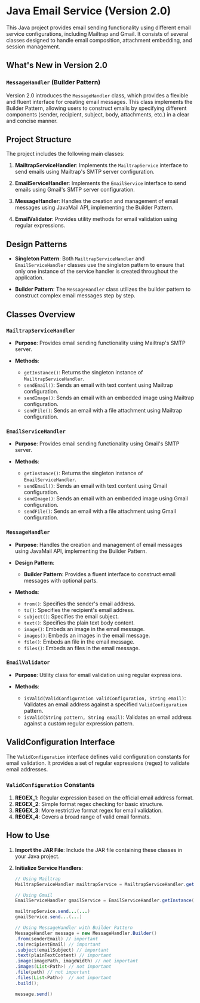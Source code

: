 # Java Email Service (Version 2.0)

This Java project provides email sending functionality using different email service configurations, including Mailtrap and Gmail. It consists of several classes designed to handle email composition, attachment embedding, and session management.

## What's New in Version 2.0

### `MessageHandler` (Builder Pattern)

Version 2.0 introduces the `MessageHandler` class, which provides a flexible and fluent interface for creating email messages. This class implements the Builder Pattern, allowing users to construct emails by specifying different components (sender, recipient, subject, body, attachments, etc.) in a clear and concise manner.

## Project Structure

The project includes the following main classes:

1. **MailtrapServiceHandler**: Implements the `MailtrapService` interface to send emails using Mailtrap's SMTP server configuration.

2. **EmailServiceHandler**: Implements the `EmailService` interface to send emails using Gmail's SMTP server configuration.

3. **MessageHandler**: Handles the creation and management of email messages using JavaMail API, implementing the Builder Pattern.

4. **EmailValidator**: Provides utility methods for email validation using regular expressions.

## Design Patterns

- **Singleton Pattern**: Both `MailtrapServiceHandler` and `EmailServiceHandler` classes use the singleton pattern to ensure that only one instance of the service handler is created throughout the application.

- **Builder Pattern**: The `MessageHandler` class utilizes the builder pattern to construct complex email messages step by step.

## Classes Overview

### `MailtrapServiceHandler`

- **Purpose**: Provides email sending functionality using Mailtrap's SMTP server.

- **Methods**:
    - `getInstance()`: Returns the singleton instance of `MailtrapServiceHandler`.
    - `sendEmail()`: Sends an email with text content using Mailtrap configuration.
    - `sendImage()`: Sends an email with an embedded image using Mailtrap configuration.
    - `sendFile()`: Sends an email with a file attachment using Mailtrap configuration.

### `EmailServiceHandler`

- **Purpose**: Provides email sending functionality using Gmail's SMTP server.

- **Methods**:
    - `getInstance()`: Returns the singleton instance of `EmailServiceHandler`.
    - `sendEmail()`: Sends an email with text content using Gmail configuration.
    - `sendImage()`: Sends an email with an embedded image using Gmail configuration.
    - `sendFile()`: Sends an email with a file attachment using Gmail configuration.

### `MessageHandler`

- **Purpose**: Handles the creation and management of email messages using JavaMail API, implementing the Builder Pattern.

- **Design Pattern**:
    - **Builder Pattern**: Provides a fluent interface to construct email messages with optional parts.

- **Methods**:
    - `from()`: Specifies the sender's email address.
    - `to()`: Specifies the recipient's email address.
    - `subject()`: Specifies the email subject.
    - `text()`: Specifies the plain text body content.
    - `image()`: Embeds an image in the email message.
    - `images()`: Embeds an images in the email message.
    - `file()`: Embeds an file in the email message.
    - `files()`: Embeds an files in the email message.

### `EmailValidator`

- **Purpose**: Utility class for email validation using regular expressions.

- **Methods**:
    - `isValid(ValidConfiguration validConfiguration, String email)`: Validates an email address against a specified `ValidConfiguration` pattern.
    - `isValid(String pattern, String email)`: Validates an email address against a custom regular expression pattern.

## ValidConfiguration Interface

The `ValidConfiguration` interface defines valid configuration constants for email validation. It provides a set of regular expressions (regex) to validate email addresses.

### `ValidConfiguration` Constants

1. **REGEX_1**: Regular expression based on the official email address format.
2. **REGEX_2**: Simple format regex checking for basic structure.
3. **REGEX_3**: More restrictive format regex for email validation.
4. **REGEX_4**: Covers a broad range of valid email formats.

## How to Use

1. **Import the JAR File**: Include the JAR file containing these classes in your Java project.

2. **Initialize Service Handlers**:
   ```java
   // Using Mailtrap
   MailtrapServiceHandler mailtrapService = MailtrapServiceHandler.getInstance();
   
   // Using Gmail
   EmailServiceHandler gmailService = EmailServiceHandler.getInstance();
   
   mailtrapService.send...(...)
   gmailService.send...(...)
   
   // Using MessageHandler with Builder Pattern
   MessageHandler message = new MessageHandler.Builder()
   .from(senderEmail) // important
   .to(recipientEmail) // important
   .subject(emailSubject) // important
   .text(plainTextContent) // important
   .image(imagePath, imageWidth) // not important
   .images(List<Path>) // not important
   .file(path) // not important
   .files(List<Path>)  // not important
   .build();
   
   message.send()
   
